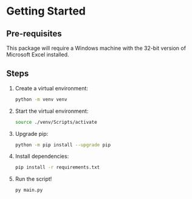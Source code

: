 # Getting Started

## Pre-requisites

  This package will require a Windows machine with the 32-bit version of Microsoft Excel installed.
  
## Steps

1. Create a virtual environment:
    ```sh
    python -m venv venv
    ```

2. Start the virtual environment:
    ```sh
    source ./venv/Scripts/activate
    ```

3. Upgrade pip:
    ```sh
    python -m pip install --upgrade pip
    ```

4. Install dependencies:
    ```sh
    pip install -r requirements.txt
    ```

5. Run the script!
    ```sh
    py main.py
    ```


